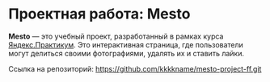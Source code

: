 # Проектная работа: Mesto

**Mesto** — это учебный проект, разработанный в рамках курса [Яндекс.Практикум](https://practicum.yandex.ru/). Это интерактивная страница, где пользователи могут делиться своими фотографиями, удалять их и ставить лайки.

Ссылка на репозиторий: https://github.com/kkkkname/mesto-project-ff.git